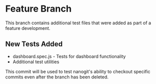 # Feature Branch

This branch contains additional test files that were added as part of a feature development.

## New Tests Added
- dashboard.spec.js - Tests for dashboard functionality
- Additional test utilities

This commit will be used to test nanogit's ability to checkout specific commits
even after the branch has been deleted.